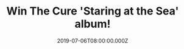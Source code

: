 ---
campaign-uuid: "c-f0b5c88c-a926-4127-ba5c-47fe69d99f28"
type: "Competition"
category: "Music"
date: "2019-07-06T08:00:00.000Z"
end-date: "2019-09-06T23:59:00.000Z"
disable-form: false
is_promoted: false
has_entry_page: true
title: "Win The Cure 'Staring at the Sea' album!"
competition-description: "<p>We are giving away the first and still most popular Cure\
  \ compilation on the market: Staring at the Sea. It contains 17 absolute gems spanning\
  \ their first eight years (1978-85) ranging from the dark, minimalist \"Killing\
  \ An Arab\" to the almost symphonic \"A Night Like This\". This set traces The Cure's\
  \ evolution from Post-Punk trio through the early years of the band's reinvention\
  \ as gloomy and mildly psychedelic romantics.</p>\n<p>Want it? Click below for a\
  \ chance to win.</p>\n"
hero-header: "Win The Cure 'Staring at the Sea' album!"
terms-confirmation: "N/A"
banner-img: "https://assets.expresslyapp.com/asset-4b154c10-62f1-471c-b30c-af2e1dd70e67.jpg"
logo-left-href: "aaa.nme.com"
logo-left-image: "https://assets.expresslyapp.com/asset-d85c8670-d951-46e7-b85b-6b3b996890ce.jpg"
logo-left-title: "NME AAA"
bg-image-hero: "https://assets.expresslyapp.com/asset-0652fc8f-c48b-41e3-b213-be6d968cf1b1.jpg"
bg-image-first: "https://assets.expresslyapp.com/asset-6a961cb9-44dd-4f7f-9982-04d5766ae102.jpg"
section1-content: "<P>Staring at the Sea contains 17 absolute gems spanning their\
  \ first eight years (1978-85) ranging from the dark, minimalist \"Killing An Arab\"\
  \ to the almost symphonic \"A Night Like This\". This set traces The Cure's evolution\
  \ from Post-Punk trio through the early years of the band's reinvention as gloomy\
  \ and mildly psychedelic romantics. Staring at the Sea (AKA Standing on a Beach)\
  \ includes the catchy \"Boys Don't Cry\" and \"The Walk\", The Cure's response to\
  \ New Order's early attempts at electronic dance music.</p>\n<p>Also present here\
  \ are the hauntingly beautiful \"Charlotte Sometimes\", not available on any of\
  \ the band's studio albums, and \"The Lovecats\", one of The Cure's more unique\
  \ and most commercially successful singles. This excellent compilation effectively\
  \ summarizes the growth of one of new wave's most formidable forces. It also serves\
  \ as an ideal introduction to The Cure.</p>\n"
entry-title: "Win The Cure 'Staring at the Sea' album!"
entry-content: "<p>Enter the draw to win The Cure 'Staring at the Sea' album by completing\
  \ the form below before 23:59 on the 6th of September 2019.</p>\n"
has-winner: false
prize-description: "The Cure 'Staring at the Sea' album."
country-restrictions:
- "GB"
---